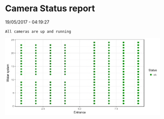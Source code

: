 Camera Status report
================
19/05/2017 - 04:19:27

    All cameras are up and running

![](camreport_files/figure-markdown_github/unnamed-chunk-2-1.png)
